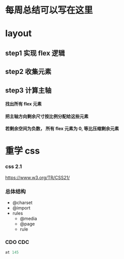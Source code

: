 # 每周总结可以写在这里

# layout

## step1 实现 flex 逻辑

## step2 收集元素

## step3 计算主轴

#### 找出所有 flex 元素

#### 把主轴方向剩余尺寸按比例分配给这些元素

#### 若剩余空间为负数， 所有 flex 元素为 0, 等比压缩剩余元素

# 重学 css

### css 2.1

<a href="https://www.w3.org/TR/CSS21/">https://www.w3.org/TR/CSS21/</a>

### 总体结构

<ul>
  <li>@charset</li>
  <li>@import</li>
  <li>
    rules
    <ul>
      <li>@media</li>
      <li>@page</li>
      <li>rule</li>
    </ul>
  </li>
</ul>

### CDO CDC

```js
at 145
```
